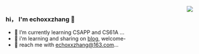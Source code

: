 
<img align="right" src="https://github-readme-stats.vercel.app/api?username=echoxxzhang&show_icons=true&icon_color=CE1D2D&text_color=718096&bg_color=ffffff&hide_title=true"/>


### hi， I'm echoxxzhang 👋

- 🌱 I’m currently learning CSAPP and CS61A ...
- 🤔 i'm learning and sharing on [blog](https://www.yuque.com/zehao-59ab2), welcome- 
- 💬 reach me with echoxxzhang@163.com...



